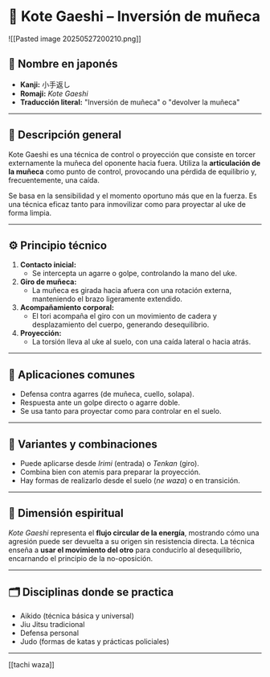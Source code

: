 # 🧍 Kote Gaeshi – Inversión de muñeca

![[Pasted image 20250527200210.png]]

## 🧾 Nombre en japonés
- **Kanji:** 小手返し  
- **Romaji:** *Kote Gaeshi*  
- **Traducción literal:** "Inversión de muñeca" o "devolver la muñeca"

---

## 📖 Descripción general

Kote Gaeshi es una técnica de control o proyección que consiste en torcer externamente la muñeca del oponente hacia fuera. Utiliza la **articulación de la muñeca** como punto de control, provocando una pérdida de equilibrio y, frecuentemente, una caída.

Se basa en la sensibilidad y el momento oportuno más que en la fuerza. Es una técnica eficaz tanto para inmovilizar como para proyectar al uke de forma limpia.

---

## ⚙️ Principio técnico

1. **Contacto inicial:**
   - Se intercepta un agarre o golpe, controlando la mano del uke.
2. **Giro de muñeca:**
   - La muñeca es girada hacia afuera con una rotación externa, manteniendo el brazo ligeramente extendido.
3. **Acompañamiento corporal:**
   - El tori acompaña el giro con un movimiento de cadera y desplazamiento del cuerpo, generando desequilibrio.
4. **Proyección:**
   - La torsión lleva al uke al suelo, con una caída lateral o hacia atrás.

---

## 🎯 Aplicaciones comunes

- Defensa contra agarres (de muñeca, cuello, solapa).
- Respuesta ante un golpe directo o agarre doble.
- Se usa tanto para proyectar como para controlar en el suelo.

---

## 🔄 Variantes y combinaciones

- Puede aplicarse desde *Irimi* (entrada) o *Tenkan* (giro).
- Combina bien con atemis para preparar la proyección.
- Hay formas de realizarlo desde el suelo (*ne waza*) o en transición.

---

## 🧘 Dimensión espiritual

*Kote Gaeshi* representa el **flujo circular de la energía**, mostrando cómo una agresión puede ser devuelta a su origen sin resistencia directa. La técnica enseña a **usar el movimiento del otro** para conducirlo al desequilibrio, encarnando el principio de la no-oposición.

---

## 🗂 Disciplinas donde se practica

- Aikido (técnica básica y universal)
- Jiu Jitsu tradicional
- Defensa personal
- Judo (formas de katas y prácticas policiales)

---
[[tachi waza]]